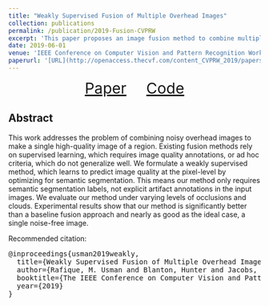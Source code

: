 ```yaml
---
title: "Weakly Supervised Fusion of Multiple Overhead Images"
collection: publications
permalink: /publication/2019-Fusion-CVPRW
excerpt: 'This paper proposes an image fusion method to combine multiple overhead images to make a single good looking image. Our method is weakly supervised; it learns to removes clouds and other artifacts from images with limited labels.'
date: 2019-06-01
venue: 'IEEE Conference on Computer Vision and Pattern Recognition Workshops (CVPRW), EarthVision'
paperurl: '[URL](http://openaccess.thecvf.com/content_CVPRW_2019/papers/EarthVision/Rafique_Weakly_Supervised_Fusion_of_Multiple_Overhead_Images_CVPRW_2019_paper.pdf)'
---
```

<center> 
<a href="https://openaccess.thecvf.com/content_CVPRW_2019/papers/EarthVision/Rafique_Weakly_Supervised_Fusion_of_Multiple_Overhead_Images_CVPRW_2019_paper.pdf", style="font-size: 30px">Paper</a> &emsp; &emsp; <a href="https://github.com/UkyVision/weakly-supervised-image-fusion", style="font-size: 30px">Code</a>
</center>

## Abstract
This work addresses the problem of combining noisy overhead images to make a single high-quality image of a region. Existing fusion methods rely on supervised learning, which requires image quality annotations, or ad hoc criteria, which do not generalize well. We formulate a weakly supervised method, which learns to predict image quality at the pixel-level by optimizing for semantic segmentation. This means our method only requires semantic segmentation labels, not explicit artifact annotations in the input images. We evaluate our method under varying levels of occlusions and clouds. Experimental results show that our method is significantly better than a baseline fusion approach and nearly as good as the ideal case, a single noise-free image.

Recommended citation:
<pre>
@inproceedings{usman2019weakly,
  title={Weakly Supervised Fusion of Multiple Overhead Images},
  author={Rafique, M. Usman and Blanton, Hunter and Jacobs, Nathan},
  booktitle={The IEEE Conference on Computer Vision and Pattern Recognition (CVPR) Workshops},
  year={2019}
}
</pre>
